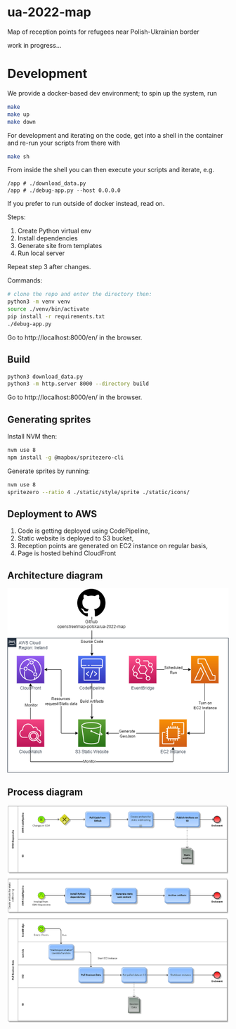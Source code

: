 # ua-2022-map
Map of reception points for refugees near Polish-Ukrainian border

work in progress...


# Development

We provide a docker-based dev environment; to spin up the system, run

```bash
make
make up
make down
```

For development and iterating on the code, get into a shell in the container and re-run your scripts from there with

```bash
make sh
```

From inside the shell you can then execute your scripts and iterate, e.g.
```
/app # ./download_data.py
/app # ./debug-app.py --host 0.0.0.0
```

If you prefer to run outside of docker instead, read on.

Steps:
1. Create Python virtual env
2. Install dependencies
3. Generate site from templates
4. Run local server

Repeat step 3 after changes.

Commands:
```bash
# clone the repo and enter the directory then:
python3 -m venv venv
source ./venv/bin/activate
pip install -r requirements.txt
./debug-app.py
```

Go to http://localhost:8000/en/ in the browser.

## Build

```bash
python3 download_data.py
python3 -m http.server 8000 --directory build
```

Go to http://localhost:8000/en/ in the browser.

## Generating sprites

Install NVM then:
```bash
nvm use 8
npm install -g @mapbox/spritezero-cli
```

Generate sprites by running:
```bash
nvm use 8
spritezero --ratio 4 ./static/style/sprite ./static/icons/
```
## Deployment to AWS

1. Code is getting deployed using CodePipeline,
2. Static website is deployed to S3 bucket,
3. Reception points are generated on EC2 instance on regular basis,
4. Page is hosted behind CloudFront

## Architecture diagram

![diagramA](img/OSM-AED-Architecture.png)


## Process diagram

![diagramP](img/OSM-AED-Process.png)
